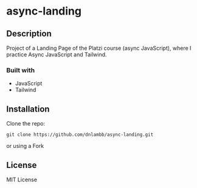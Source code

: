 # async-landing

## Description
Project of a Landing Page of the Platzi course (async JavaScript), where I practice Async JavaScript and Tailwind.
### Built with
- JavaScript
- Tailwind

## Installation
Clone the repo:
```
git clone https://github.com/dnlambb/async-landing.git
```
or using a Fork

## License
MIT License